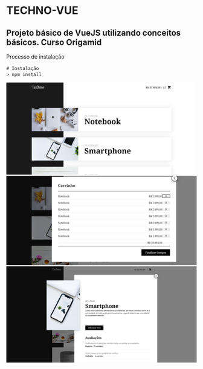 # TECHNO-VUE

## Projeto básico de VueJS utilizando conceitos básicos. Curso Origamid

Processo de instalação

```
# Instalação
> npm install
```

![alt text](./assets/1.png)
![alt text](./assets/2.png)
![alt text](./assets/3.png)
